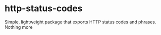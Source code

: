 # http-status-codes
Simple, lightweight package that exports HTTP status codes and phrases. Nothing more

